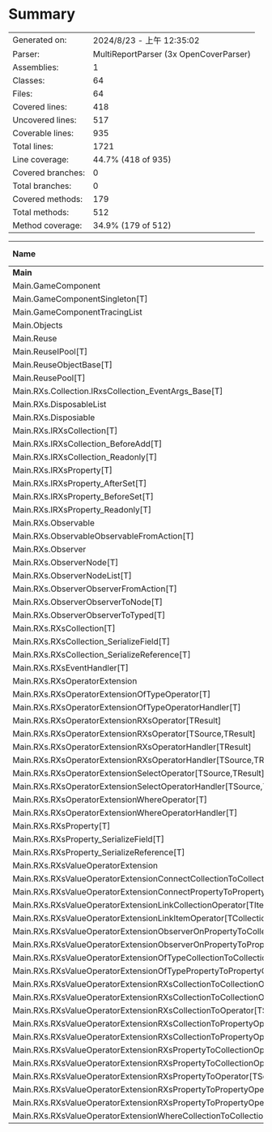 ﻿# Summary
|||
|:---|:---|
| Generated on: | 2024/8/23 - 上午 12:35:02 |
| Parser: | MultiReportParser (3x OpenCoverParser) |
| Assemblies: | 1 |
| Classes: | 64 |
| Files: | 64 |
| Covered lines: | 418 |
| Uncovered lines: | 517 |
| Coverable lines: | 935 |
| Total lines: | 1721 |
| Line coverage: | 44.7% (418 of 935) |
| Covered branches: | 0 |
| Total branches: | 0 |
| Covered methods: | 179 |
| Total methods: | 512 |
| Method coverage: | 34.9% (179 of 512) |

|**Name**|**Covered**|**Uncovered**|**Coverable**|**Total**|**Line coverage**|**Covered**|**Total**|**Branch coverage**|**Covered**|**Total**|**Method coverage**|
|:---|---:|---:|---:|---:|---:|---:|---:|---:|---:|---:|---:|
|**Main**|**418**|**517**|**935**|**2621**|**44.7%**|**0**|**0**|****|**179**|**512**|**34.9%**|
|Main.GameComponent|0|65|65|118|0%|0|0||0|26|0%|
|Main.GameComponentSingleton[T]|0|2|2|11|0%|0|0||0|2|0%|
|Main.GameComponentTracingList|0|17|17|27|0%|0|0||0|18|0%|
|Main.Objects|13|0|13|25|100%|0|0||2|2|100%|
|Main.Reuse|27|1|28|48|96.4%|0|0||5|6|83.3%|
|Main.ReuseIPool[T]|1|1|2|26|50%|0|0||1|2|50%|
|Main.ReuseObjectBase[T]|3|0|3|14|100%|0|0||4|4|100%|
|Main.ReusePool[T]|42|6|48|69|87.5%|0|0||7|12|58.3%|
|Main.RXs.Collection.IRxsCollection_EventArgs_Base[T]|0|2|2|17|0%|0|0||0|2|0%|
|Main.RXs.DisposableList|5|1|6|22|83.3%|0|0||4|5|80%|
|Main.RXs.Disposiable|1|1|2|11|50%|0|0||1|2|50%|
|Main.RXs.IRXsCollection[T]|0|7|7|38|0%|0|0||0|8|0%|
|Main.RXs.IRXsCollection_BeforeAdd[T]|0|1|1|13|0%|0|0||0|2|0%|
|Main.RXs.IRXsCollection_Readonly[T]|1|5|6|31|16.6%|0|0||1|6|16.6%|
|Main.RXs.IRXsProperty[T]|0|3|3|23|0%|0|0||0|4|0%|
|Main.RXs.IRXsProperty_AfterSet[T]|0|3|3|19|0%|0|0||0|3|0%|
|Main.RXs.IRXsProperty_BeforeSet[T]|0|1|1|13|0%|0|0||0|2|0%|
|Main.RXs.IRXsProperty_Readonly[T]|0|2|2|16|0%|0|0||0|2|0%|
|Main.RXs.Observable|11|1|12|37|91.6%|0|0||3|4|75%|
|Main.RXs.ObservableObservableFromAction[T]|2|1|3|16|66.6%|0|0||2|3|66.6%|
|Main.RXs.Observer|10|3|13|127|76.9%|0|0||4|7|57.1%|
|Main.RXs.ObserverNode[T]|12|3|15|24|80%|0|0||7|10|70%|
|Main.RXs.ObserverNodeList[T]|16|4|20|33|80%|0|0||3|7|42.8%|
|Main.RXs.ObserverObserverFromAction[T]|16|8|24|46|66.6%|0|0||3|5|60%|
|Main.RXs.ObserverObserverToNode[T]|10|8|18|39|55.5%|0|0||3|5|60%|
|Main.RXs.ObserverObserverToTyped[T]|0|5|5|21|0%|0|0||0|5|0%|
|Main.RXs.RXsCollection[T]|79|13|92|166|85.8%|0|0||35|38|92.1%|
|Main.RXs.RXsCollection_SerializeField[T]|2|0|2|19|100%|0|0||2|2|100%|
|Main.RXs.RXsCollection_SerializeReference[T]|0|2|2|19|0%|0|0||0|2|0%|
|Main.RXs.RXsEventHandler[T]|5|8|13|22|38.4%|0|0||6|14|42.8%|
|Main.RXs.RXsOperatorExtension|1|2|3|83|33.3%|0|0||1|3|33.3%|
|Main.RXs.RXsOperatorExtensionOfTypeOperator[T]|0|2|2|22|0%|0|0||0|2|0%|
|Main.RXs.RXsOperatorExtensionOfTypeOperatorHandler[T]|0|2|2|22|0%|0|0||0|2|0%|
|Main.RXs.RXsOperatorExtensionRXsOperator[TResult]|0|4|4|38|0%|0|0||0|4|0%|
|Main.RXs.RXsOperatorExtensionRXsOperator[TSource,TResult]|2|2|4|38|50%|0|0||2|4|50%|
|Main.RXs.RXsOperatorExtensionRXsOperatorHandler[TResult]|0|3|3|38|0%|0|0||0|3|0%|
|Main.RXs.RXsOperatorExtensionRXsOperatorHandler[TSource,TResult]|2|1|3|38|66.6%|0|0||2|3|66.6%|
|Main.RXs.RXsOperatorExtensionSelectOperator[TSource,TResult]|0|7|7|31|0%|0|0||0|3|0%|
|Main.RXs.RXsOperatorExtensionSelectOperatorHandler[TSource,TResult]|0|4|4|31|0%|0|0||0|3|0%|
|Main.RXs.RXsOperatorExtensionWhereOperator[T]|7|0|7|30|100%|0|0||3|3|100%|
|Main.RXs.RXsOperatorExtensionWhereOperatorHandler[T]|4|0|4|30|100%|0|0||3|3|100%|
|Main.RXs.RXsProperty[T]|53|0|53|112|100%|0|0||24|24|100%|
|Main.RXs.RXsProperty_SerializeField[T]|2|0|2|17|100%|0|0||3|3|100%|
|Main.RXs.RXsProperty_SerializeReference[T]|0|2|2|17|0%|0|0||0|3|0%|
|Main.RXs.RXsValueOperatorExtension|28|45|73|190|38.3%|0|0||15|44|34%|
|Main.RXs.RXsValueOperatorExtensionConnectCollectionToCollectionOperator[T]|0|6|6|27|0%|0|0||0|6|0%|
|Main.RXs.RXsValueOperatorExtensionConnectPropertyToPropertyOperator[T]|2|2|4|27|50%|0|0||2|4|50%|
|Main.RXs.RXsValueOperatorExtensionLinkCollectionOperator[TItemSelf,TCollection]|0|20|20|59|0%|0|0||0|4|0%|
|Main.RXs.RXsValueOperatorExtensionLinkItemOperator[TCollectionSelf,TItem]|0|18|18|59|0%|0|0||0|5|0%|
|Main.RXs.RXsValueOperatorExtensionObserverOnPropertyToCollectionOperator[TSource,TResult]|0|22|22|54|0%|0|0||0|4|0%|
|Main.RXs.RXsValueOperatorExtensionObserverOnPropertyToPropertyOperator[TSource,TResult]|11|11|22|54|50%|0|0||2|4|50%|
|Main.RXs.RXsValueOperatorExtensionOfTypeCollectionToCollectionOperator[T]|2|4|6|27|33.3%|0|0||2|6|33.3%|
|Main.RXs.RXsValueOperatorExtensionOfTypePropertyToPropertyOperator[T]|0|10|10|27|0%|0|0||0|4|0%|
|Main.RXs.RXsValueOperatorExtensionRXsCollectionToCollectionOperator[TResult]|3|15|18|37|16.6%|0|0||3|18|16.6%|
|Main.RXs.RXsValueOperatorExtensionRXsCollectionToCollectionOperator[TSource,TResult]|4|14|18|37|22.2%|0|0||4|18|22.2%|
|Main.RXs.RXsValueOperatorExtensionRXsCollectionToOperator[TSource]|8|50|58|97|13.7%|0|0||3|24|12.5%|
|Main.RXs.RXsValueOperatorExtensionRXsCollectionToPropertyOperator[TResult]|0|8|8|24|0%|0|0||0|8|0%|
|Main.RXs.RXsValueOperatorExtensionRXsCollectionToPropertyOperator[TSource,TResult]|0|8|8|24|0%|0|0||0|8|0%|
|Main.RXs.RXsValueOperatorExtensionRXsPropertyToCollectionOperator[TResult]|0|18|18|36|0%|0|0||0|18|0%|
|Main.RXs.RXsValueOperatorExtensionRXsPropertyToCollectionOperator[TSource,TResult]|0|18|18|36|0%|0|0||0|18|0%|
|Main.RXs.RXsValueOperatorExtensionRXsPropertyToOperator[TSource]|24|24|48|78|50%|0|0||12|24|50%|
|Main.RXs.RXsValueOperatorExtensionRXsPropertyToPropertyOperator[TResult]|0|8|8|24|0%|0|0||0|8|0%|
|Main.RXs.RXsValueOperatorExtensionRXsPropertyToPropertyOperator[TSource,TResult]|3|5|8|24|37.5%|0|0||3|8|37.5%|
|Main.RXs.RXsValueOperatorExtensionWhereCollectionToCollectionOperator[T]|6|8|14|23|42.8%|0|0||2|6|33.3%|
